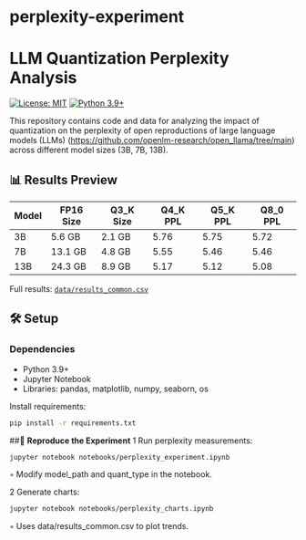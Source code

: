 # perplexity-experiment

# LLM Quantization Perplexity Analysis

[![License: MIT](https://img.shields.io/badge/License-MIT-yellow.svg)](https://opensource.org/licenses/MIT)
[![Python 3.9+](https://img.shields.io/badge/Python-3.9%2B-blue.svg)](https://www.python.org/)

This repository contains code and data for analyzing the impact of quantization on the perplexity of open reproductions of large language models (LLMs) (https://github.com/openlm-research/open_llama/tree/main) across different model sizes (3B, 7B, 13B).

## 📊 Results Preview
| Model | FP16 Size | Q3_K Size | Q4_K PPL | Q5_K PPL | Q8_0 PPL |
|-------|-----------|-----------|----------|----------|----------|
| 3B    | 5.6 GB    | 2.1 GB    | 5.76     | 5.75     | 5.72     |
| 7B    | 13.1 GB   | 4.8 GB    | 5.55     | 5.46     | 5.46     |
| 13B   | 24.3 GB   | 8.9 GB    | 5.17     | 5.12     | 5.08     |

Full results: [`data/results_common.csv`](data/results_common.csv)

## 🛠️ Setup

### Dependencies
- Python 3.9+
- Jupyter Notebook
- Libraries: pandas, matplotlib, numpy, seaborn, os

Install requirements:
```bash
pip install -r requirements.txt
```

##🧪 **Reproduce the Experiment**
 1 Run perplexity measurements:

```bash
jupyter notebook notebooks/perplexity_experiment.ipynb
```
 ◦ Modify model_path and quant_type in the notebook.
 
 2 Generate charts:
```bash
jupyter notebook notebooks/perplexity_charts.ipynb
```
 ◦ Uses data/results_common.csv to plot trends.
